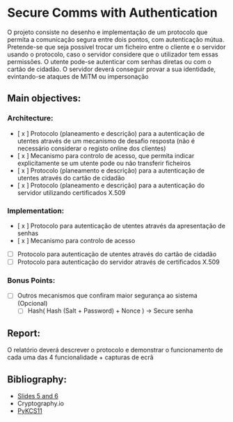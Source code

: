 # Secure Comms with Authentication

O projeto consiste no desenho e implementação de um protocolo que permita a comunicação segura entre dois pontos, com autenticação mútua.
Pretende-se que seja possı́vel trocar um ficheiro entre o cliente e o servidor usando o protocolo, caso o servidor considere que o utilizador tem essas permissões.
O utente pode-se autenticar com senhas diretas ou com o cartão de cidadão.
O servidor deverá conseguir provar a sua identidade, evintando-se ataques de MiTM ou impersonação

## Main objectives:

### Architecture:
- [ x ] Protocolo (planeamento e descrição) para a autenticação de utentes através de um mecanismo de desafio resposta (não é necessário considerar o registo online dos clientes)
- [ x ] Mecanismo para controlo de acesso, que permita indicar explicitamente se um utente pode ou não transferir ficheiros
- [ x ] Protocolo (planeamento e descrição) para a autenticação de utentes através do cartão de cidadão
- [ x ] Protocolo (planeamento e descrição) para a autenticação do servidor utilizando certificados X.509

### Implementation:
- [ x ] Protocolo para autenticação de utentes através da apresentação de senhas
- [ x ] Mecanismo para controlo de acesso
- [  ] Protocolo para autenticação de utentes através do cartão de cidadão
- [  ] Protocolo para autenticação do servidor através de certificados X.509

### Bonus Points:
- [  ] Outros mecanismos que confiram maior segurança ao sistema (Opcional)  
    - [  ] Hash( Hash (Salt + Password) + Nonce ) -> Secure senha

## Report:
O relatório deverá descrever o protocolo e demonstrar o funcionamento de cada uma das 4 funcionalidade + capturas de ecrã  

## Bibliography:
 * [Slides 5 and 6](https://joao.barraca.pt/teaching/sio/2019/)
 * Cryptography.io
 * [PyKCS11](https://github.com/LudovicRousseau/PyKCS11)